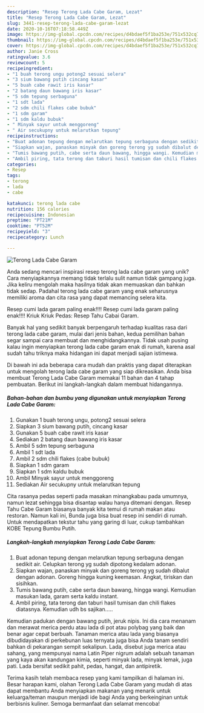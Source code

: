 ```yaml
---
description: "Resep Terong Lada Cabe Garam, Lezat"
title: "Resep Terong Lada Cabe Garam, Lezat"
slug: 3441-resep-terong-lada-cabe-garam-lezat
date: 2020-10-16T07:18:58.449Z
image: https://img-global.cpcdn.com/recipes/d4bdaef5f1ba253e/751x532cq70/terong-lada-cabe-garam-foto-resep-utama.jpg
thumbnail: https://img-global.cpcdn.com/recipes/d4bdaef5f1ba253e/751x532cq70/terong-lada-cabe-garam-foto-resep-utama.jpg
cover: https://img-global.cpcdn.com/recipes/d4bdaef5f1ba253e/751x532cq70/terong-lada-cabe-garam-foto-resep-utama.jpg
author: Janie Cross
ratingvalue: 3.6
reviewcount: 5
recipeingredient:
- "1 buah terong ungu potong2 sesuai selera"
- "3 sium bawang putih cincang kasar"
- "5 buah cabe rawit iris kasar"
- "2 batang daun bawang iris kasar"
- "5 sdm tepung serbaguna"
- "1 sdt lada"
- "2 sdm chili flakes cabe bubuk"
- "1 sdm garam"
- "1 sdm kaldu bubuk"
- " Minyak sayur untuk menggoreng"
- " Air secukupny untuk melarutkan tepung"
recipeinstructions:
- "Buat adonan tepung dengan melarutkan tepung serbaguna dengan sedikit air. Celupkan terong yg sudah dipotong kedalam adonan."
- "Siapkan wajan, panaskan minyak dan goreng terong yg sudah dibalut dengan adonan. Goreng hingga kuning keemasan. Angkat, tiriskan dan sisihkan."
- "Tumis bawang putih, cabe serta daun bawang, hingga wangi. Kemudian masukan lada, garam serta kaldu instant."
- "Ambil piring, tata terong dan taburi hasil tumisan dan chili flakes diatasnya. Kemudian udh bs sajikan....."
categories:
- Resep
tags:
- terong
- lada
- cabe

katakunci: terong lada cabe 
nutrition: 156 calories
recipecuisine: Indonesian
preptime: "PT21M"
cooktime: "PT52M"
recipeyield: "3"
recipecategory: Lunch

---
```



![Terong Lada Cabe Garam](https://img-global.cpcdn.com/recipes/d4bdaef5f1ba253e/751x532cq70/terong-lada-cabe-garam-foto-resep-utama.jpg)

Anda sedang mencari inspirasi resep terong lada cabe garam yang unik? Cara menyiapkannya memang tidak terlalu sulit namun tidak gampang juga. Jika keliru mengolah maka hasilnya tidak akan memuaskan dan bahkan tidak sedap. Padahal terong lada cabe garam yang enak seharusnya memiliki aroma dan cita rasa yang dapat memancing selera kita.

Resep cumi lada garam paling enak!!!! Resep cumi lada garam paling enak!!!! Kriuk Kriuk Pedas: Resep Tahu Cabai Garam.

Banyak hal yang sedikit banyak berpengaruh terhadap kualitas rasa dari terong lada cabe garam, mulai dari jenis bahan, kedua pemilihan bahan segar sampai cara membuat dan menghidangkannya. Tidak usah pusing kalau ingin menyiapkan terong lada cabe garam enak di rumah, karena asal sudah tahu triknya maka hidangan ini dapat menjadi sajian istimewa.


Di bawah ini ada beberapa cara mudah dan praktis yang dapat diterapkan untuk mengolah terong lada cabe garam yang siap dikreasikan. Anda bisa membuat Terong Lada Cabe Garam memakai 11 bahan dan 4 tahap pembuatan. Berikut ini langkah-langkah dalam membuat hidangannya.

<!--inarticleads1-->

##### Bahan-bahan dan bumbu yang digunakan untuk menyiapkan Terong Lada Cabe Garam:

1. Gunakan 1 buah terong ungu, potong2 sesuai selera
1. Siapkan 3 sium bawang putih, cincang kasar
1. Gunakan 5 buah cabe rawit iris kasar
1. Sediakan 2 batang daun bawang iris kasar
1. Ambil 5 sdm tepung serbaguna
1. Ambil 1 sdt lada
1. Ambil 2 sdm chili flakes (cabe bubuk)
1. Siapkan 1 sdm garam
1. Siapkan 1 sdm kaldu bubuk
1. Ambil  Minyak sayur untuk menggoreng
1. Sediakan  Air secukupny untuk melarutkan tepung


Cita rasanya pedas seperti pada masakan minangkabau pada umumnya, namun lezat sehingga bisa disantap walau hanya ditemani dengan. Resep Tahu Cabe Garam biasanya banyak kita temui di rumah makan atau restoran. Namun kali ini, Bunda juga bisa buat resep ini sendiri di rumah. Untuk mendapatkan tekstur tahu yang garing di luar, cukup tambahkan KOBE Tepung Bumbu Putih. 

<!--inarticleads2-->

##### Langkah-langkah menyiapkan Terong Lada Cabe Garam:

1. Buat adonan tepung dengan melarutkan tepung serbaguna dengan sedikit air. Celupkan terong yg sudah dipotong kedalam adonan.
1. Siapkan wajan, panaskan minyak dan goreng terong yg sudah dibalut dengan adonan. Goreng hingga kuning keemasan. Angkat, tiriskan dan sisihkan.
1. Tumis bawang putih, cabe serta daun bawang, hingga wangi. Kemudian masukan lada, garam serta kaldu instant.
1. Ambil piring, tata terong dan taburi hasil tumisan dan chili flakes diatasnya. Kemudian udh bs sajikan.....


Kemudian padukan dengan bawang putih, jeruk nipis. Ini dia cara menanam dan merawat merica perdu atau lada di pot atau polybag yang baik dan benar agar cepat berbuah. Tanaman merica atau lada yang biasanya dibudidayakan di perkebunan luas ternyata juga bisa Anda tanam sendiri bahkan di pekarangan sempit sekalipun. Lada, disebut juga merica atau sahang, yang mempunyai nama Latin Piper nigrum adalah sebuah tanaman yang kaya akan kandungan kimia, seperti minyak lada, minyak lemak, juga pati. Lada bersifat sedikit pahit, pedas, hangat, dan antipiretik. 

Terima kasih telah membaca resep yang kami tampilkan di halaman ini. Besar harapan kami, olahan Terong Lada Cabe Garam yang mudah di atas dapat membantu Anda menyiapkan makanan yang menarik untuk keluarga/teman maupun menjadi ide bagi Anda yang berkeinginan untuk berbisnis kuliner. Semoga bermanfaat dan selamat mencoba!
